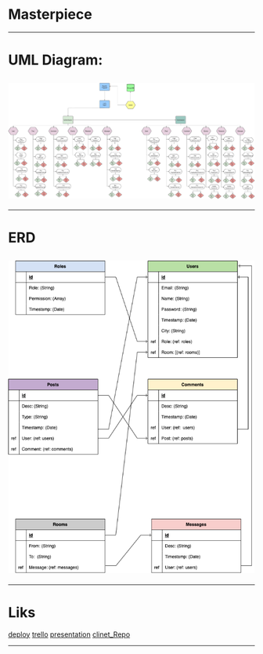 # Masterpiece

---

# UML Diagram:

## ![umld](https://github.com/MP-Project-Ghadier/server/blob/main/UML.png?raw=true)
---
# ERD

## ![erd](https://github.com/MP-Project-Ghadier/server/blob/main/ERD.png?raw=true)

---
# Liks

[deploy](https://id.heroku.com/login)
[trello](https://trello.com/b/tkoa9kQQ/mp-project-ghadier)
[presentation](www.nothing.com)
[clinet_Repo](https://github.com/MP-Project-Ghadier/client)

---
